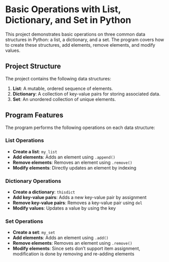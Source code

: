 # Basic Operations with List, Dictionary, and Set in Python

This project demonstrates basic operations on three common data structures in Python: a list, a dictionary, and a set. The program covers how to create these structures, add elements, remove elements, and modify values.

## Project Structure

The project contains the following data structures:
1. **List**: A mutable, ordered sequence of elements.
2. **Dictionary**: A collection of key-value pairs for storing associated data.
3. **Set**: An unordered collection of unique elements.

## Program Features

The program performs the following operations on each data structure:

### List Operations
- **Create a list**: `my_list`
- **Add elements**: Adds an element using `.append()`
- **Remove elements**: Removes an element using `.remove()`
- **Modify elements**: Directly updates an element by indexing

### Dictionary Operations
- **Create a dictionary**: `thisdict`
- **Add key-value pairs**: Adds a new key-value pair by assignment
- **Remove key-value pairs**: Removes a key-value pair using `del`
- **Modify values**: Updates a value by using the key

### Set Operations
- **Create a set**: `my_set`
- **Add elements**: Adds an element using `.add()`
- **Remove elements**: Removes an element using `.remove()`
- **Modify elements**: Since sets don’t support item assignment, modification is done by removing and re-adding elements

